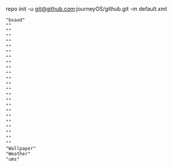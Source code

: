 repo init -u git@github.com:journeyOS/github.git -m default.xml


    "bxaod"
    ""
    ""
    ""
    ""
    ""
    ""
    ""
    ""
    ""
    ""
    ""
    ""
    ""
    ""
    ""
    ""
    ""
    ""
    ""
    ""
    ""
    ""
    ""
    "Wallpaper"
    "Weather"
    "ums"